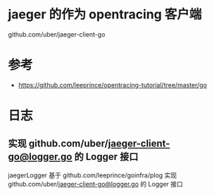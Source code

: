 # jaeger 的作为 opentracing 客户端
github.com/uber/jaeger-client-go 

# 参考
- https://github.com/leeprince/opentracing-tutorial/tree/master/go


# 日志
## 实现 github.com/uber/jaeger-client-go@logger.go 的 Logger 接口
jaegerLogger 基于 github.com/leeprince/goinfra/plog 实现 github.com/uber/jaeger-client-go@logger.go 的 Logger 接口
